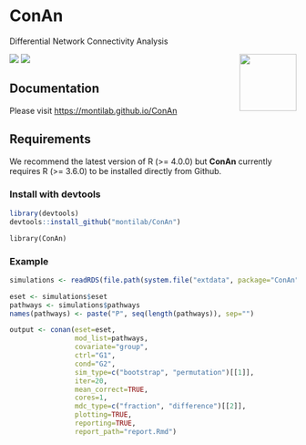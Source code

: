 # ConAn
Differential Network Connectivity Analysis

<img src="media/logo.png" height="100px" align="right"/>

[![](https://lifecycle.r-lib.org/articles/figures/lifecycle-maturing.svg)](https://www.tidyverse.org/lifecycle/#maturing)
[![](https://img.shields.io/github/last-commit/montilab/ConAn.svg)](https://github.com/montilab/ConAn/commits/master)

## Documentation

Please visit <https://montilab.github.io/ConAn>

## Requirements

We recommend the latest version of R (\>= 4.0.0) but **ConAn** currently
requires R (\>= 3.6.0) to be installed directly from Github.

### Install with devtools
```R
library(devtools)
devtools::install_github("montilab/ConAn")
```

```{r}
library(ConAn)
```

### Example
```R
simulations <- readRDS(file.path(system.file("extdata", package="ConAn"), "simulations.rds"))

eset <- simulations$eset
pathways <- simulations$pathways
names(pathways) <- paste("P", seq(length(pathways)), sep="")

output <- conan(eset=eset,
                mod_list=pathways,
                covariate="group",
                ctrl="G1",
                cond="G2",
                sim_type=c("bootstrap", "permutation")[[1]],
                iter=20,
                mean_correct=TRUE,
                cores=1,
                mdc_type=c("fraction", "difference")[[2]],
                plotting=TRUE,
                reporting=TRUE,
                report_path="report.Rmd")

```
